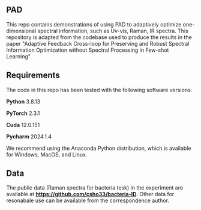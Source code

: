 **PAD**
---------------------------------------------------------------------------------------------------------------------
This repo contains demonstrations of using PAD to adaptively optimize one-dimensional spectral information, such as Uv-vis, Raman, IR spectra. 
This repository is adapted from the codebase used to produce the results in the paper "Adaptive Feedback Cross-loop for Preserving and Robust Spectral Information Optimization without 
Spectral Processing in Few-shot Learning".

**Requirements**
----------------------------------------------------------------------------------------------------------------------------------------
The code in this repo has been tested with the following software versions:

**Python** 3.8.13

**PyTorch** 2.3.1

**Cuda** 12.0.151

**Pycharm** 2024.1.4

We recommend using the Anaconda Python distribution, which is available for Windows, MacOS, and Linux.

**Data**
----------------------------------------------------------------------------------------------------------------------------------------
The public data (Raman spectra for bacteria tesk) in the experiment are available at **https://github.com/csho33/bacteria-ID.**
Other data for resonabale use can be available from the correspondence author.
